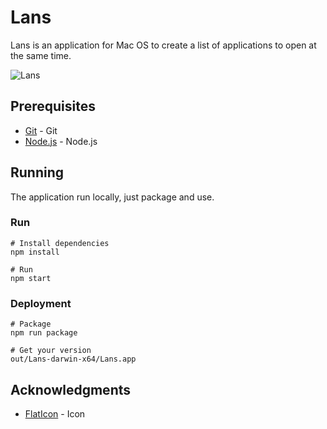 # Lans

Lans is an application for Mac OS to create a list of applications to open at the same time.

![Lans](https://i.imgur.com/I61jbS9.png)

## Prerequisites

* [Git](https://git-scm.com/) - Git
* [Node.js](https://nodejs.org/en/) - Node.js

## Running

The application run locally, just package and use.

### Run
```
# Install dependencies
npm install

# Run
npm start
```

### Deployment
```
# Package
npm run package

# Get your version
out/Lans-darwin-x64/Lans.app
```

## Acknowledgments

* [FlatIcon](https://www.flaticon.com/) - Icon